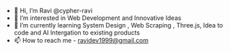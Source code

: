 - 👋 Hi, I’m Ravi @cypher-ravi
- 👀 I’m interested in Web Development and Innovative Ideas
- 🌱 I’m currently learning System Design , Web Scraping , Three.js, Idea to code and AI Intergation to existing products
- 📫 How to reach me - ravidev1999@gmail.com

<!---
cypher-ravi/cypher-ravi is a ✨ special ✨ repository because its `README.md` (this file) appears on your GitHub profile.
You can click the Preview link to take a look at your changes.
--->
